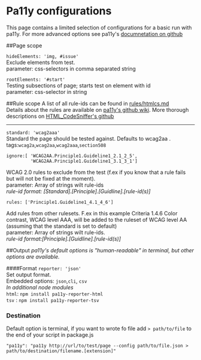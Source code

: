 # Pa11y configurations
This page contains a limited selection of configurations for a basic run with
pa11y. For more advanced options see pa11y's  [documnetation on github](https://github.com/pa11y/pa11y#configuration)

##Page scope

``` hideElements: 'img, #issue' ```<br>
Exclude elements from test.<br>
parameter: css-selectors in comma separated string
    
``` rootElements: '#start' ``` <br>
Testing subsections of page; starts test on element with id<br>
parameter: css-selector in string

##Rule scope
A list of all rule-ids can be found in [rules/htmlcs.md](../../rules/htmlcs.md) <br>
Details about the rules are available on [pa11y's github wiki](https://github.com/pa11y/pa11y/wiki/HTML-CodeSniffer-Rules).
More thorough descriptions on [HTML_CodeSniffer's github](http://squizlabs.github.io/HTML_CodeSniffer/Standards/WCAG2/)
<hr>

````standard: 'wcag2aaa'````<br>
Standard the page should be tested against. Defaults to wcag2aa
.<br>
tags:```wcag2a```,```wcag2aa```,```wcag2aaa```,```section508```


```
ignore:[ 'WCAG2AA.Principle1.Guideline1_2.1_2_5',
         'WCAG2AA.Principle1.Guideline1_3.1_3_1']
```
WCAG 2.0 rules to exclude from the test (f.ex if you know that a rule fails but
will not be fixed at the moment).<br> 
parameter: Array of strings wilt rule-ids<br>
<em>rule-id format: [Standard].[Principle].[Guidline].[rule-id(s)]</em>


```
rules: ['Principle1.Guideline1_4.1_4_6']
```
Add rules from other rulesets. F.ex in this example Criteria 1.4.6 Color contrast, WCAG level AAA, will be added to the ruleset
of WCAG level AA (assuming that the standard is set to default)<br>
parameter: Array of strings wilt rule-ids.<br> 
<em>rule-id format:[Principle].[Guidline].[rule-id(s)] </em>

##Output
<em>pa11y's default options is "human-readable" in terminal, but other options are available.</em>

####Format
```reporter: 'json'``` <br>
Set output format.<br>
Embedded options: ````json````,```cli```, ```csv```<br>
<em>In additional node modules</em><br>
````html````: ```npm install pa11y-reporter-html```<br>
```tsv``` : ```npm install pa11y-reporter-tsv```

### Destination
Default option is terminal, if you want to wrote fo file add ```> path/to/file```
to the end of your script in package.js<br>
```
"pa11y": "pa11y http://url/to/test/page --config path/to/file.json > path/to/destination/filename.[extension]"
```


